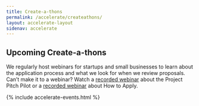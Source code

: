 ```yaml
---
title: Create-a-thons
permalink: /accelerate/createathons/
layout: accelerate-layout
sidenav: accelerate
---
```


<section class="usa-section usa-content">
<div class="usa-grid" markdown="1">

## Upcoming Create-a-thons

We regularly host webinars for startups and small businesses to learn about the application process and what we look for when we review proposals. Can’t make it to a webinar? Watch a [recorded webinar](https://youtu.be/xZO8o1mDiO0) about the Project Pitch Pilot or a [recorded webinar](https://youtu.be/HDjxAvLM_Ok) about How to Apply.

{% include accelerate-events.html %}

</div>
</section>